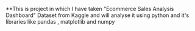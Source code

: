 **This is project in which I have taken "Ecommerce Sales Analysis Dashboard" Dataset from Kaggle and will analyse it using python and it's libraries like pandas , matplotlib and numpy